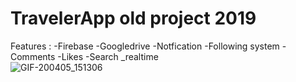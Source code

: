 # TravelerApp old project 2019
Features : -Firebase -Googledrive -Notfication -Following system -Comments -Likes -Search _realtime   
![GIF-200405_151306](https://user-images.githubusercontent.com/42911937/78499394-b66e6a80-7750-11ea-88b3-4b8007a6e1a2.gif)
